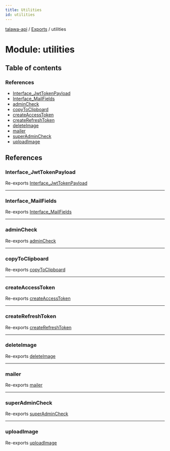 ```yaml
---
title: Utilities
id: utilities
---
```

[talawa-api](../README.md) / [Exports](../modules.md) / utilities

# Module: utilities

## Table of contents

### References

- [Interface\_JwtTokenPayload](utilities.md#interface_jwttokenpayload)
- [Interface\_MailFields](utilities.md#interface_mailfields)
- [adminCheck](utilities.md#admincheck)
- [copyToClipboard](utilities.md#copytoclipboard)
- [createAccessToken](utilities.md#createaccesstoken)
- [createRefreshToken](utilities.md#createrefreshtoken)
- [deleteImage](utilities.md#deleteimage)
- [mailer](utilities.md#mailer)
- [superAdminCheck](utilities.md#superadmincheck)
- [uploadImage](utilities.md#uploadimage)

## References

### Interface\_JwtTokenPayload

Re-exports [Interface_JwtTokenPayload](../interfaces/utilities_auth.Interface_JwtTokenPayload.md)

___

### Interface\_MailFields

Re-exports [Interface_MailFields](../interfaces/utilities_mailer.Interface_MailFields.md)

___

### adminCheck

Re-exports [adminCheck](utilities_adminCheck.md#admincheck)

___

### copyToClipboard

Re-exports [copyToClipboard](utilities_copyToClipboard.md#copytoclipboard)

___

### createAccessToken

Re-exports [createAccessToken](utilities_auth.md#createaccesstoken)

___

### createRefreshToken

Re-exports [createRefreshToken](utilities_auth.md#createrefreshtoken)

___

### deleteImage

Re-exports [deleteImage](utilities_deleteImage.md#deleteimage)

___

### mailer

Re-exports [mailer](utilities_mailer.md#mailer)

___

### superAdminCheck

Re-exports [superAdminCheck](utilities_superAdminCheck.md#superadmincheck)

___

### uploadImage

Re-exports [uploadImage](utilities_uploadImage.md#uploadimage)
